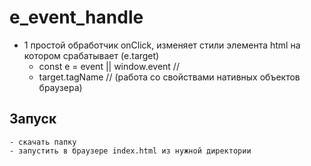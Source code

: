 # e_event_handle
* 1 простой обработчик onClick, изменяет стили элемента html на котором срабатывает (e.target)
	- const e = event || window.event // 
	- target.tagName // (работа со свойствами нативных объектов браузера)
## Запуск 
	- скачать папку
	- запустить в браузере index.html из нужной директории

